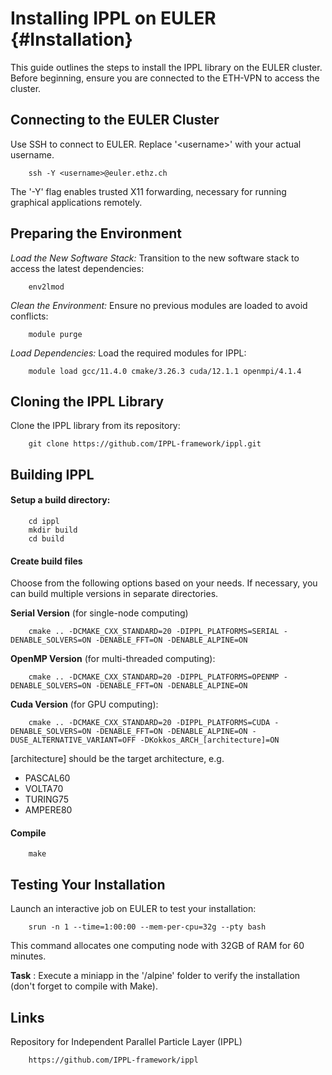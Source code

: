 # Installing IPPL on EULER {#Installation}

This guide outlines the steps to install the IPPL library on the EULER cluster. Before beginning, ensure you are connected to the ETH-VPN to access the cluster. 

## Connecting to the EULER Cluster 
 
Use SSH to connect to EULER. Replace '\<username\>' with your actual username. 

        ssh -Y <username>@euler.ethz.ch

The '-Y' flag enables trusted X11 forwarding, necessary for running graphical applications remotely. 

## Preparing the Environment 

_Load the New Software Stack:_ Transition to the new software stack to access the latest dependencies: 

        env2lmod

_Clean the Environment:_ Ensure no previous modules are loaded to avoid conflicts:
    
        module purge

_Load Dependencies:_ Load the required modules for IPPL:
    
        module load gcc/11.4.0 cmake/3.26.3 cuda/12.1.1 openmpi/4.1.4 

## Cloning the IPPL Library

Clone the IPPL library from its repository:

        git clone https://github.com/IPPL-framework/ippl.git

## Building IPPL

#### Setup a build directory:

        cd ippl
        mkdir build
        cd build

#### Create build files

Choose from the following options based on your needs. If necessary, you can build multiple versions in separate directories.

**Serial Version** (for single-node computing)
        
        cmake .. -DCMAKE_CXX_STANDARD=20 -DIPPL_PLATFORMS=SERIAL -DENABLE_SOLVERS=ON -DENABLE_FFT=ON -DENABLE_ALPINE=ON

**OpenMP Version** (for multi-threaded computing):
        
        cmake .. -DCMAKE_CXX_STANDARD=20 -DIPPL_PLATFORMS=OPENMP -DENABLE_SOLVERS=ON -DENABLE_FFT=ON -DENABLE_ALPINE=ON

**Cuda Version** (for GPU computing):
        
        cmake .. -DCMAKE_CXX_STANDARD=20 -DIPPL_PLATFORMS=CUDA -DENABLE_SOLVERS=ON -DENABLE_FFT=ON -DENABLE_ALPINE=ON -DUSE_ALTERNATIVE_VARIANT=OFF -DKokkos_ARCH_[architecture]=ON

[architecture] should be the target architecture, e.g.

- PASCAL60
- VOLTA70
- TURING75
- AMPERE80


#### Compile
        
        make

## Testing Your Installation

Launch an interactive job on EULER to test your installation:

        srun -n 1 --time=1:00:00 --mem-per-cpu=32g --pty bash

This command allocates one computing node with 32GB of RAM for 60 minutes.

**Task** : Execute a miniapp in the '/alpine' folder to verify the installation (don't forget to compile with Make).


## Links

Repository for Independent Parallel Particle Layer (IPPL)
        
        https://github.com/IPPL-framework/ippl
